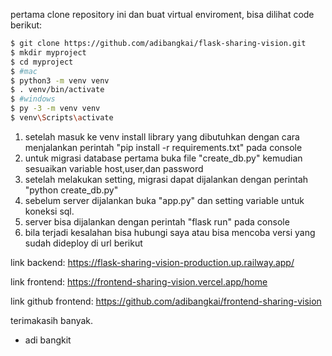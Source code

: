 pertama clone repository ini dan  buat virtual enviroment, bisa dilihat code berikut:

```bash
$ git clone https://github.com/adibangkai/flask-sharing-vision.git
$ mkdir myproject
$ cd myproject
$ #mac
$ python3 -m venv venv 
$ . venv/bin/activate
$ #windows
$ py -3 -m venv venv
$ venv\Scripts\activate
```

1. setelah masuk ke venv install library yang dibutuhkan dengan cara menjalankan perintah "pip install -r requirements.txt" pada console
2. untuk migrasi database pertama buka file "create_db.py" kemudian sesuaikan variable host,user,dan password 
3. setelah melakukan setting, migrasi dapat dijalankan dengan perintah "python create_db.py"
4. sebelum server dijalankan buka "app.py" dan setting variable untuk koneksi sql.
5. server bisa dijalankan dengan perintah "flask run" pada console
6. bila terjadi kesalahan bisa hubungi saya atau bisa mencoba versi yang sudah dideploy di url berikut

link backend: https://flask-sharing-vision-production.up.railway.app/

link frontend: https://frontend-sharing-vision.vercel.app/home

link github frontend: https://github.com/adibangkai/frontend-sharing-vision


terimakasih banyak. 

- adi bangkit
